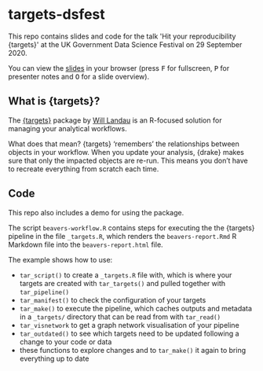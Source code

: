 # targets-dsfest

<!-- badges: start -->
<!-- badges: end -->

This repo contains slides and code for the talk 'Hit your reproducibility {targets}' at the UK Government Data Science Festival on 29 September 2020.

You can view the [slides](https://matt-dray.github.io/targets-dsfest/#1) in your browser (press <kbd>F</kbd> for fullscreen, <kbd>P</kbd> for presenter notes and <kbd>O</kbd> for a slide overview).

## What is {targets}?

The [{targets}](https://wlandau.github.io/targets/) package by [Will Landau]("https://wlandau.github.io/) is an R-focused solution for managing your analytical workflows.

What does that mean? {targets} ‘remembers’ the relationships between objects in your workflow. When you update your analysis, {drake} makes sure that only the impacted objects are re-run. This means you don’t have to recreate everything from scratch each time.

## Code

This repo also includes a demo for using the package.

The script `beavers-workflow.R` contains steps for executing the the {targets} pipeline in the file `_targets.R`, which renders the `beavers-report.Rmd` R Markdown file into the `beavers-report.html` file.

The example shows how to use:

* `tar_script()` to create a `_targets.R` file with, which is where your targets are created with `tar_targets()` and pulled together with `tar_pipeline()`
* `tar_manifest()` to check the configuration of your targets
* `tar_make()` to execute the pipeline, which caches outputs and metadata in a `_targets/` directory that can be read from with `tar_read()`
* `tar_visnetwork` to get a graph network visualisation of your pipeline
* `tar_outdated()` to see which targets need to be updated following a change to your code or data
* these functions to explore changes and to `tar_make()` it again to bring everything up to date
